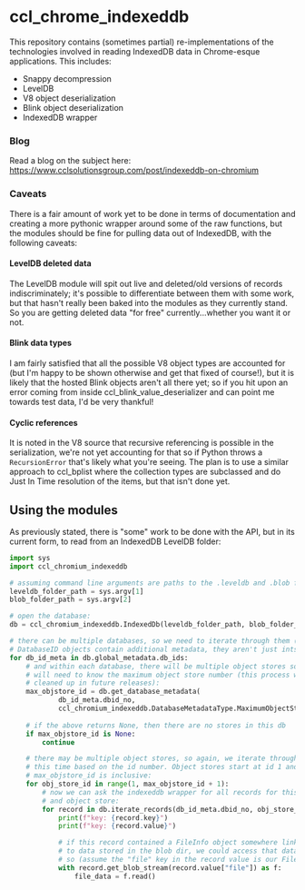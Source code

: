# ccl_chrome_indexeddb
This repository contains (sometimes partial) re-implementations of the technologies involved in reading IndexedDB data in Chrome-esque applications.
This includes:
* Snappy decompression
* LevelDB
* V8 object deserialization
* Blink object deserialization
* IndexedDB wrapper

### Blog
Read a blog on the subject here: https://www.cclsolutionsgroup.com/post/indexeddb-on-chromium

### Caveats
There is a fair amount of work yet to be done in terms of documentation and
creating a more pythonic wrapper around some of the raw functions, but the
modules should be fine for pulling data out of IndexedDB, with the following
caveats:

#### LevelDB deleted data
The LevelDB module will spit out live and deleted/old versions of records
indiscriminately; it's possible to differentiate between them with some
work, but that hasn't really been baked into the modules as they currently
stand. So you are getting deleted data "for free" currently...whether you
want it or not.

#### Blink data types
I am fairly satisfied that all the possible V8 object types are accounted for
(but I'm happy to be shown otherwise and get that fixed of course!), but it
is likely that the hosted Blink objects aren't all there yet; so if you hit
upon an error coming from inside ccl_blink_value_deserializer and can point
me towards test data, I'd be very thankful!

#### Cyclic references
It is noted in the V8 source that recursive referencing is possible in the
serialization, we're not yet accounting for that so if Python throws a
`RecursionError` that's likely what you're seeing. The plan is to use a 
similar approach to ccl_bplist where the collection types are subclassed and
do Just In Time resolution of the items, but that isn't done yet.

## Using the modules
As previously stated, there is "some" work to be done with the API,
but in its current form, to read from an IndexedDB LevelDB folder:

```python
import sys
import ccl_chromium_indexeddb

# assuming command line arguments are paths to the .leveldb and .blob folders
leveldb_folder_path = sys.argv[1]
blob_folder_path = sys.argv[2]

# open the database:
db = ccl_chromium_indexeddb.IndexedDb(leveldb_folder_path, blob_folder_path)

# there can be multiple databases, so we need to iterate through them (NB 
# DatabaseID objects contain additional metadata, they aren't just ints):
for db_id_meta in db.global_metadata.db_ids:
    # and within each database, there will be multiple object stores so we
    # will need to know the maximum object store number (this process will be
    # cleaned up in future releases):
    max_objstore_id = db.get_database_metadata(
            db_id_meta.dbid_no, 
            ccl_chromium_indexeddb.DatabaseMetadataType.MaximumObjectStoreId)
    
    # if the above returns None, then there are no stores in this db
    if max_objstore_id is None:
        continue

    # there may be multiple object stores, so again, we iterate through them
    # this time based on the id number. Object stores start at id 1 and the
    # max_objstore_id is inclusive:
    for obj_store_id in range(1, max_objstore_id + 1):
        # now we can ask the indexeddb wrapper for all records for this db
        # and object store:
        for record in db.iterate_records(db_id_meta.dbid_no, obj_store_id):
            print(f"key: {record.key}")
            print(f"key: {record.value}")

            # if this record contained a FileInfo object somewhere linking
            # to data stored in the blob dir, we could access that data like
            # so (assume the "file" key in the record value is our FileInfo):
            with record.get_blob_stream(record.value["file"]) as f:
                file_data = f.read()
```

